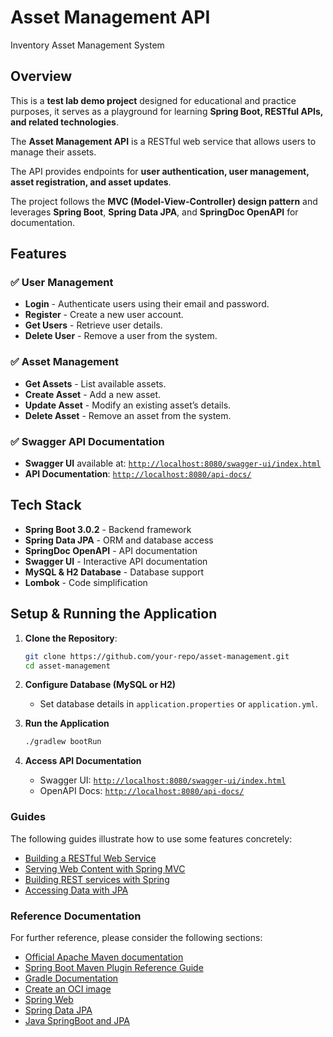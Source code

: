 # Asset Management API

Inventory Asset Management System

## Overview

This is a **test lab demo project** designed for educational and practice purposes, it serves as a playground for learning **Spring Boot, RESTful APIs, and related technologies**.

The **Asset Management API** is a RESTful web service that allows users to manage their assets. 

The API provides endpoints for **user authentication, user management, asset registration, and asset updates**.

The project follows the **MVC (Model-View-Controller) design pattern** and leverages **Spring Boot**, **Spring Data JPA**, and **SpringDoc OpenAPI** for documentation.

## Features

### ✅ **User Management**
- **Login** - Authenticate users using their email and password.
- **Register** - Create a new user account.
- **Get Users** - Retrieve user details.
- **Delete User** - Remove a user from the system.

### ✅ **Asset Management**
- **Get Assets** - List available assets.
- **Create Asset** - Add a new asset.
- **Update Asset** - Modify an existing asset’s details.
- **Delete Asset** - Remove an asset from the system.

### ✅ **Swagger API Documentation**
- **Swagger UI** available at: [`http://localhost:8080/swagger-ui/index.html`](http://localhost:8080/swagger-ui/index.html)
- **API Documentation**: [`http://localhost:8080/api-docs/`](http://localhost:8080/api-docs/)


## Tech Stack

- **Spring Boot 3.0.2** - Backend framework
- **Spring Data JPA** - ORM and database access
- **SpringDoc OpenAPI** - API documentation
- **Swagger UI** - Interactive API documentation
- **MySQL & H2 Database** - Database support
- **Lombok** - Code simplification

## Setup & Running the Application

1. **Clone the Repository**:
   ```sh
   git clone https://github.com/your-repo/asset-management.git
   cd asset-management
   ```

2. **Configure Database (MySQL or H2)**
    - Set database details in `application.properties` or `application.yml`.

3. **Run the Application**
   ```sh
   ./gradlew bootRun
   ```

4. **Access API Documentation**
    - Swagger UI: [`http://localhost:8080/swagger-ui/index.html`](http://localhost:8080/swagger-ui/index.html)
    - OpenAPI Docs: [`http://localhost:8080/api-docs/`](http://localhost:8080/api-docs/)

### Guides
The following guides illustrate how to use some features concretely:

* [Building a RESTful Web Service](https://spring.io/guides/gs/rest-service/)
* [Serving Web Content with Spring MVC](https://spring.io/guides/gs/serving-web-content/)
* [Building REST services with Spring](https://spring.io/guides/tutorials/rest/)
* [Accessing Data with JPA](https://spring.io/guides/gs/accessing-data-jpa/)

### Reference Documentation
For further reference, please consider the following sections:

* [Official Apache Maven documentation](https://maven.apache.org/guides/index.html)
* [Spring Boot Maven Plugin Reference Guide](https://docs.spring.io/spring-boot/docs/3.0.2/maven-plugin/reference/html/)
* [Gradle Documentation](https://docs.gradle.org/current/userguide/userguide.html)
* [Create an OCI image](https://docs.spring.io/spring-boot/docs/3.0.2/maven-plugin/reference/html/#build-image)
* [Spring Web](https://docs.spring.io/spring-boot/docs/3.0.2/reference/htmlsingle/#web)
* [Spring Data JPA](https://docs.spring.io/spring-boot/docs/3.0.2/reference/htmlsingle/#data.sql.jpa-and-spring-data)
* [Java SpringBoot and JPA](https://www.oreilly.com/library/view/zero-to-hero/9781804616406)




